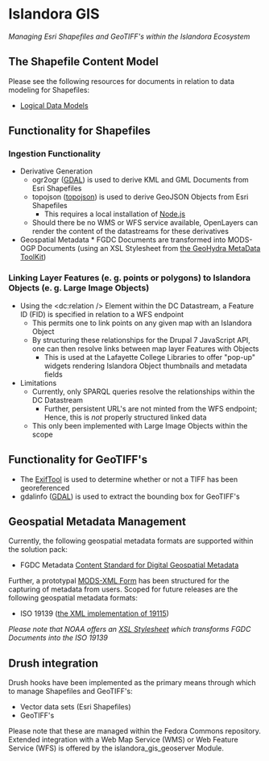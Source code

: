 # Islandora GIS
_Managing Esri Shapefiles and GeoTIFF's within the Islandora Ecosystem_

## The Shapefile Content Model
Please see the following resources for documents in relation to data modeling for Shapefiles:

* [Logical Data Models](https://www.lucidchart.com/documents/view/bd3f98c5-7b6e-4f30-82cc-42e159c8d5b5)

## Functionality for Shapefiles

### Ingestion Functionality

* Derivative Generation
  * ogr2ogr ([GDAL](http://www.gdal.org/)) is used to derive KML and GML Documents from Esri Shapefiles
  * topojson ([topojson](https://github.com/mbostock/topojson)) is used to derive GeoJSON Objects from Esri Shapefiles
      * This requires a local installation of [Node.js](https://nodejs.org/)
  * Should there be no WMS or WFS service available, OpenLayers can render the content of the datastreams for these derivatives
* Geospatial Metadata
      * FGDC Documents are transformed into MODS-OGP Documents (using an XSL Stylesheet from [the GeoHydra MetaData ToolKit](https://github.com/sul-dlss/geohydra))

### Linking Layer Features (e. g. points or polygons) to Islandora Objects (e. g. Large Image Objects)
* Using the <dc:relation /> Element within the DC Datastream, a Feature ID (FID) is specified in relation to a WFS endpoint
  * This permits one to link points on any given map with an Islandora Object
  * By structuring these relationships for the Drupal 7 JavaScript API, one can then resolve links between map layer Features with Objects
      * This is used at the Lafayette College Libraries to offer "pop-up" widgets rendering Islandora Object thumbnails and metadata fields
* Limitations
  * Currently, only SPARQL queries resolve the relationships within the DC Datastream
      * Further, persistent URL's are not minted from the WFS endpoint; Hence, this is *not* properly structured linked data
  * This only been implemented with Large Image Objects within the scope

## Functionality for GeoTIFF's

* The [ExifTool](http://www.sno.phy.queensu.ca/~phil/exiftool/) is used to determine whether or not a TIFF has been georeferenced
* gdalinfo ([GDAL](http://www.gdal.org/)) is used to extract the bounding box for GeoTIFF's

## Geospatial Metadata Management

Currently, the following geospatial metadata formats are supported within the solution pack:

* FGDC Metadata [Content Standard for Digital Geospatial Metadata](https://www.fgdc.gov/standards/projects/FGDC-standards-projects/metadata/base-metadata/index_html)

Further, a prototypal [MODS-XML Form](xml/islandora_shapefile_mods_form.xml) has been structured for the capturing of metadata from users.  Scoped for future releases are the following geospatial metadata formats:

* ISO 19139 ([the XML implementation of 19115](http://www.iso.org/iso/iso_catalogue/catalogue_tc/catalogue_detail.htm?csnumber=32557))

_Please note that NOAA offers an [XSL Stylesheet](http://www.ncddc.noaa.gov/metadata-standards/metadata-xml/) which transforms FGDC Documents into the ISO 19139_

## Drush integration

Drush hooks have been implemented as the primary means through which to manage Shapefiles and GeoTIFF's:

* Vector data sets (Esri Shapefiles)
* GeoTIFF's

Please note that these are managed within the Fedora Commons repository.  Extended integration with a Web Map Service (WMS) or Web Feature Service (WFS) is offered by the islandora\_gis\_geoserver Module.
